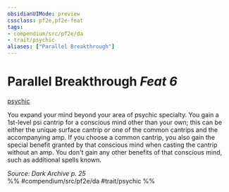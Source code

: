 ```yaml
---
obsidianUIMode: preview
cssclass: pf2e,pf2e-feat
tags:
- compendium/src/pf2e/da
- trait/psychic
aliases: ["Parallel Breakthrough"]
---
```

# Parallel Breakthrough  *Feat 6*  
[psychic](Reference/Rules/Traits/psychic-da.md "Psychic Class Trait")  


You expand your mind beyond your area of psychic specialty. You gain a 1st-level psi cantrip for a conscious mind other than your own; this can be either the unique surface cantrip or one of the common cantrips and the accompanying amp. If you choose a common cantrip, you also gain the special benefit granted by that conscious mind when casting the cantrip without an amp. You don't gain any other benefits of that conscious mind, such as additional spells known.

*Source: Dark Archive p. 25*  
%% #compendium/src/pf2e/da #trait/psychic %%